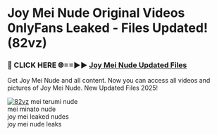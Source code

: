 # Joy Mei Nude Original Videos 0nlyFans Leaked - Files Updated! (82vz)

<h3>🔴 CLICK HERE 🌐==►► <a href="https://tinyurl.com/4mcuefdz" rel="nofollow">Joy Mei Nude Updated Files</a></h3>

Get Joy Mei Nude and all content. Now you can access all videos and pictures of Joy Mei Nude. New Updated Files 2025!

[![82vz](https://i.imgur.com/StAQSOY.gif)](https://tinyurl.com/4mcuefdz)
mei terumi nude<br>
mei minato nude<br>
joy mei leaked nudes<br>
joy mei nude leaks
